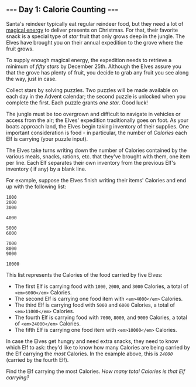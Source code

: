 --- Day 1: Calorie Counting ---
-------------------------------

Santa's reindeer typically eat regular reindeer food, but they need a lot of [magical energy](/2018/day/25) to deliver
presents on Christmas. For that, their favorite snack is a special type of *star* fruit that only grows deep in the
jungle. The Elves have brought you on their annual expedition to the grove where the fruit grows.

To supply enough magical energy, the expedition needs to retrieve a minimum of *fifty stars* by December 25th. Although
the Elves assure you that the grove has plenty of fruit, you decide to grab any fruit you see along the way, just in
case.

Collect stars by solving puzzles. Two puzzles will be made available on each day in the Advent calendar; the second
puzzle is unlocked when you complete the first. Each puzzle grants *one star*. Good luck!

The jungle must be too overgrown and difficult to navigate in vehicles or access from the air; the Elves' expedition
traditionally goes on foot. As your boats approach land, the Elves begin taking inventory of their supplies. One
important consideration is food - in particular, the number of *Calories* each Elf is carrying (your puzzle input).

The Elves take turns writing down the number of Calories contained by the various meals, snacks, rations, etc. that
they've brought with them, one item per line. Each Elf separates their own inventory from the previous Elf's inventory (
if any) by a blank line.

For example, suppose the Elves finish writing their items' Calories and end up with the following list:

```
1000
2000
3000

4000

5000
6000

7000
8000
9000

10000

```

This list represents the Calories of the food carried by five Elves:

- The first Elf is carrying food with `1000`, `2000`, and `3000` Calories, a total of `<em>6000</em>` Calories.
- The second Elf is carrying one food item with `<em>4000</em>` Calories.
- The third Elf is carrying food with `5000` and `6000` Calories, a total of `<em>11000</em>` Calories.
- The fourth Elf is carrying food with `7000`, `8000`, and `9000` Calories, a total of `<em>24000</em>` Calories.
- The fifth Elf is carrying one food item with `<em>10000</em>` Calories.

In case the Elves get hungry and need extra snacks, they need to know which Elf to ask: they'd like to know how many
Calories are being carried by the Elf carrying the *most* Calories. In the example above, this is *`24000`* (carried by
the fourth Elf).

Find the Elf carrying the most Calories. *How many total Calories is that Elf carrying?*
